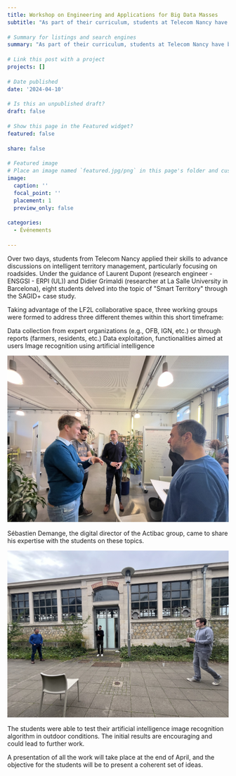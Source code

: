 ```yaml
---
title: Workshop on Engineering and Applications for Big Data Masses
subtitle: "As part of their curriculum, students at Telecom Nancy have been tasked with reflecting on the topic of intelligent management of territory, specifically focusing on roadsides."

# Summary for listings and search engines
summary: "As part of their curriculum, students at Telecom Nancy have been tasked with reflecting on the topic of intelligent management of territory, specifically focusing on roadsides."

# Link this post with a project
projects: []

# Date published
date: '2024-04-10'

# Is this an unpublished draft?
draft: false

# Show this page in the Featured widget?
featured: false

share: false

# Featured image
# Place an image named `featured.jpg/png` in this page's folder and customize its options here.
image:
  caption: ''
  focal_point: ''
  placement: 1
  preview_only: false

categories:
  - Événements

---
```


Over two days, students from Telecom Nancy applied their skills to advance discussions on intelligent territory management, particularly focusing on roadsides. Under the guidance of Laurent Dupont (research engineer - ENSGSI - ERPI (UL)) and Didier Grimaldi (researcher at La Salle University in Barcelona), eight students delved into the topic of "Smart Territory" through the SAGID+ case study.

Taking advantage of the LF2L collaborative space, three working groups were formed to address three different themes within this short timeframe:

Data collection from expert organizations (e.g., OFB, IGN, etc.) or through reports (farmers, residents, etc.)
Data exploitation, functionalities aimed at users
Image recognition using artificial intelligence

![Intervention](intervention.jpg)

Sébastien Demange, the digital director of the Actibac group, came to share his expertise with the students on these topics.

![Tests](tests.jpg)

The students were able to test their artificial intelligence image recognition algorithm in outdoor conditions. The initial results are encouraging and could lead to further work.

A presentation of all the work will take place at the end of April, and the objective for the students will be to present a coherent set of ideas.